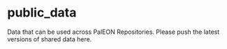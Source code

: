 public_data
===========

Data that can be used across PalEON Repositories.  Please push the latest versions of shared data here.
